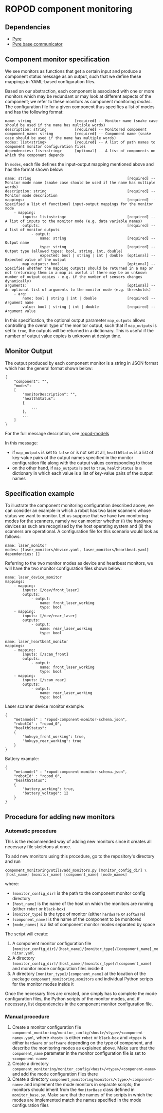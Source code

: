 # ROPOD component monitoring


## Dependencies
* [Pyre](https://github.com/ropod-project/pyre)
* [Pyre base communicator](https://github.com/ropod-project/ropod_common)

## Component monitor specification

We see monitors as functions that get a certain input and produce a component status message as an output, such that we define these mappings in YAML-based configuration files.

Based on our abstraction, each component is associated with one or more monitors which may be redundant or may look at different aspects of the component; we refer to these monitors as component monitoring *modes*. The configuration file for a given component thus specifies a list of modes and has the following format:

```
name: string                    [required] -- Monitor name (snake case should be used if the name has multiple words)
description: string             [required] -- Monitored component
component_name: string          [required] -- Component name (snake case should be used if the name has multiple words)
modes: list<string>             [required] -- A list of path names to component monitor configuration files
dependencies: list<string>      [optional] -- A list of components on which the component depends
```

In `modes`, each file defines the input-output mapping mentioned above and has the format shown below:

```
name: string                                            [required] -- Monitor mode name (snake case should be used if the name has multiple words)
description: string                                     [required] -- Monitor mode description
mappings:                                               [required] -- Specified a list of functional input-output mappings for the monitor mode
    - mapping:
        inputs: list<string>                            [required] -- A list of inputs to the monitor mode (e.g. data variable names)
        outputs:                                        [required] -- A list of monitor outputs
            - output:
                name: string                            [required] -- Output name
                type: string                            [required] -- Output type (allowed types: bool, string, int, double)
                expected: bool | string | int | double  [optional] -- Expected value of the output
        map_outputs: bool                               [optional] -- Specifies whether the mapping outputs should be returned in a map or not (returning them in a map is useful if there may be an unknown number of output copies - e.g. if the number of sensors changes dynamically)
arguments:                                              [optional] -- An optional list of arguments to the monitor mode (e.g. thresholds)
    - arg:
        name: bool | string | int | double              [required] -- Argument name
        value: bool | string | int | double             [required] -- Argument value
```

In this specification, the optional output parameter `map_outputs` allows controlling the overall type of the monitor output, such that if `map_outputs` is set to `true`, the outputs will be returned in a dictionary. This is useful if the number of output value copies is unknown at design time.

## Monitor Output

The output produced by each component monitor is a string in JSON format which has the general format shown below:

```
{
    "component": "",
    "modes":
    [
        "monitorDescription": "",
        "healthStatus":
        {
            ...
        },
        ...
    ]
}
```

For the full message description, see [ropod-models](https://git.ropod.org/ropod/communication/ropod-models/tree/master/schemas)

In this message:
* if `map_outputs` is set to `false` or is not set at all, `healthStatus` is a list of key-value pairs of the output names specified in the monitor configuration file along with the output values corresponding to those
* on the other hand, if `map_outputs` is set to `true`, `healthStatus` is a dictionary in which each value is a list of key-value pairs of the output names

## Specification example

To illustrate the component monitoring configuration described above, we can consider an example in which a robot has two laser scanners whose status we want to monitor. Let us suppose that we have two monitoring modes for the scanners, namely we can monitor whether (i) the hardware devices as such are recognised by the host operating system and (ii) the scanners are operational. A configuration file for this scenario would look as follows:

```
name: laser_monitor
modes: [laser_monitors/device.yaml, laser_monitors/heartbeat.yaml]
dependencies: []
```

Referring to the two monitor modes as device and heartbeat monitors, we will have the two monitor configuration files shown below:

```
name: laser_device_monitor
mappings:
    - mapping:
        inputs: [/dev/front_laser]
        outputs:
            - output:
                name: front_laser_working
                type: bool
    - mapping:
        inputs: [/dev/rear_laser]
        outputs:
            - output:
                name: rear_laser_working
                type: bool
```

```
name: laser_heartbeat_monitor
mappings:
    - mapping:
        inputs: [/scan_front]
        outputs:
            - output:
                name: front_laser_working
                type: bool
    - mapping:
        inputs: [/scan_rear]
        outputs:
            - output:
                name: rear_laser_working
                type: bool
```

Laser scanner device monitor example:
```
{
    "metamodel" : "ropod-component-monitor-schema.json",
    "robotId" : "ropod_0",
    "healthStatus":
    {
        "hokuyo_front_working": true,
        "hokuyo_rear_working": true
    }
}
```

Battery example:
```
{
    "metamodel" : "ropod-component-monitor-schema.json",
    "robotId" : "ropod_0",
    "healthStatus":
    {
        "battery_working": true,
        "battery_voltage": 12
    }
}
```

## Procedure for adding new monitors

### Automatic procedure

This is the recommended way of adding new monitors since it creates all necessary file skeletons at once.

To add new monitors using this procedure, go to the repository's directory and run

```
component_monitoring/utils/add_monitors.py [monitor_config_dir] \
[host_name] [monitor_name] [component_name] [mode_names]
```

where:
* `[monitor_config_dir]` is the path to the component monitor config directory
* `[host_name]` is the name of the host on which the monitors are running (either `robot` or `black-box`)
* `[monitor_type]` is the type of monitor (either `hardware` or `software`)
* `[component_name]` is the name of the component to be monitored
* `[mode_names]` is a list of component monitor modes separated by space

The script will create:
1. A component monitor configuration file `[monitor_config_dir]/[host_name]/[monitor_type]/[component_name]_monitor.yaml`
2. A directory `[monitor_config_dir]/[host_name]/[monitor_type]/[component_name]` and monitor mode configuration files inside it
3. A directory `[monitor_type]/[component_name]` at the location of the package `component_monitoring.monitors` and individual Python scripts for the monitor modes inside it

Once the necessary files are created, one simply has to complete the mode configuration files, the Python scripts of the monitor modes, and, if necessary, list dependencies in the component monitor configuration file.

### Manual procedure

1. Create a monitor configuration file `component_monitoring/monitor_config/<host>/<type>/<component-name>.yaml`, where `<host>` is either `robot` or `black-box` and `<type>` is either `hardware` or `software` depending on the type of component, and describe the monitoring modes as explained above. Make sure that the `component_name` parameter in the monitor configuration file is set to `<component-name>`
2. Create a directory `component_monitoring/monitor_config/<host>/<type>/<component-name>` and add the mode configuration files there
3. Create a directory `component_monitoring/monitors/<type>/<component-name>` and implement the mode monitors in separate scripts; the monitors should inherit from the `MonitorBase` class defined in `monitor_base.py`. Make sure that the names of the scripts in which the modes are implemented match the names specified in the mode configuration files
